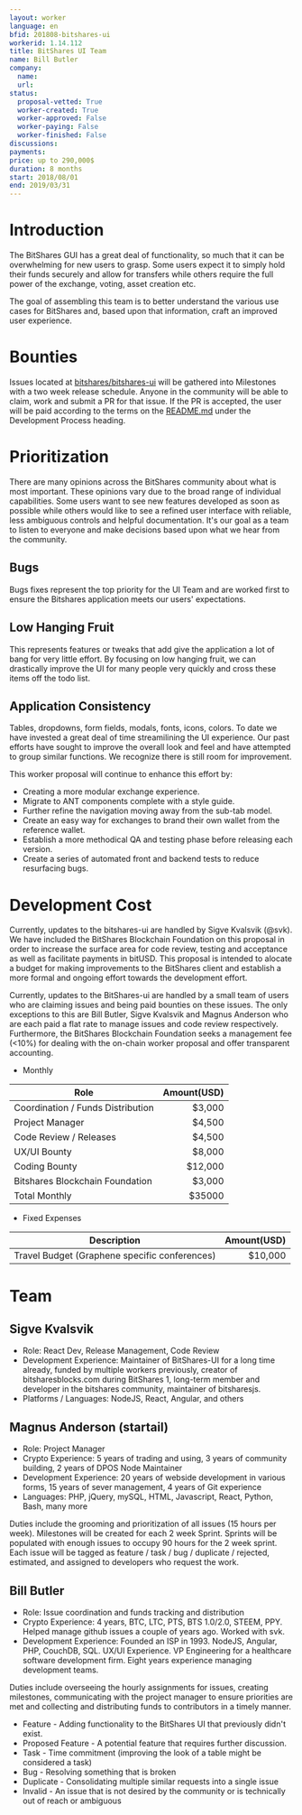 ```yaml
---
layout: worker
language: en
bfid: 201808-bitshares-ui
workerid: 1.14.112
title: BitShares UI Team
name: Bill Butler
company:
  name:
  url:
status:
  proposal-vetted: True
  worker-created: True
  worker-approved: False
  worker-paying: False
  worker-finished: False
discussions:
payments:
price: up to 290,000$
duration: 8 months
start: 2018/08/01
end: 2019/03/31
---
```


# Introduction

The BitShares GUI has a great deal of functionality, so much that it can
be overwhelming for new users to grasp. Some users expect it to simply
hold their funds securely and allow for transfers while others require
the full power of the exchange, voting, asset creation etc.

The goal of assembling this team is to better understand the various use
cases for BitShares and, based upon that information, craft an improved
user experience.

# Bounties

Issues located at
[bitshares/bitshares-ui](https://github.com/bitshares/bitshares-ui/issues)
will be gathered into Milestones with a two week release schedule.
Anyone in the community will be able to claim, work and submit a PR for
that issue. If the PR is accepted, the user will be paid according to
the terms on the
[README.md](https://github.com/bitshares/bitshares-ui/blob/develop/README.md)
under the Development Process heading.

# Prioritization

There are many opinions across the BitShares community about what is
most important. These opinions vary due to the broad range of individual
capabilities. Some users want to see new features developed as soon as
possible while others would like to see a refined user interface with
reliable, less ambiguous controls and helpful documentation. It's our
goal as a team to listen to everyone and make decisions based upon what
we hear from the community.

## Bugs

Bugs fixes represent the top priority for the UI Team and are worked first
to ensure the Bitshares application meets our users' expectations.

## Low Hanging Fruit

This represents features or tweaks that add give the application a lot
of bang for very little effort. By focusing on low hanging fruit, we can
drastically improve the UI for many people very quickly and cross these
items off the todo list.

## Application Consistency

Tables, dropdowns, form fields, modals, fonts, icons, colors. To date
we have invested a great deal of time streamilining the UI experience.
Our past efforts have sought to improve the overall look and feel and
have attempted to group similar functions. We recognize there is still
room for improvement.

This worker proposal will continue to enhance this effort by:

* Creating a more modular exchange experience.
* Migrate to ANT components complete with a style guide.
* Further refine the navigation moving away from the sub-tab model.
* Create an easy way for exchanges to brand their own wallet from the reference wallet.
* Establish a more methodical QA and testing phase before releasing each version.
* Create a series of automated front and backend tests to reduce resurfacing bugs.

# Development Cost

Currently, updates to the bitshares-ui are handled by Sigve Kvalsvik
(@svk). We have included the BitShares Blockchain Foundation on this
proposal in order to increase the surface area for code review, testing
and acceptance as well as facilitate payments in bitUSD. This proposal
is intended to alocate a budget for making improvements to the BitShares
client and establish a more formal and ongoing effort towards the
development effort.

Currently, updates to the BitShares-ui are handled by a small team of 
users who are claiming issues and being paid bounties on these issues. 
The only exceptions to this are Bill Butler, Sigve Kvalsvik and Magnus
Anderson who are each paid a flat rate to manage issues and code review
respectively. Furthermore, the BitShares Blockchain Foundation seeks a
management fee (<10%) for dealing with the on-chain worker proposal and
offer transparent accounting.

* Monthly

Role|Amount(USD)
--|--:
Coordination / Funds Distribution | $3,000
Project Manager | $4,500
Code Review / Releases | $4,500
UX/UI Bounty | $8,000
Coding Bounty | $12,000
Bitshares Blockchain Foundation | $3,000
Total Monthly | $35000

* Fixed Expenses

Description | Amount(USD)
--|--:
Travel Budget (Graphene specific conferences) | $10,000

# Team

## Sigve Kvalsvik

* Role: React Dev, Release Management, Code Review
* Development Experience: Maintainer of BitShares-UI for a long time
  already, funded by multiple workers previously, creator of
  bitsharesblocks.com during BitShares 1, long-term member and developer
  in the bitshares community, maintainer of bitsharesjs.
* Platforms / Languages: NodeJS, React, Angular, and others

 
## Magnus Anderson (startail)

* Role: Project Manager
* Crypto Experience: 5 years of trading and using, 3 years of community
  building, 2 years of DPOS Node Maintainer
* Development Experience: 20 years of webside development in various
  forms, 15 years of sever management, 4 years of Git experience
* Languages: PHP, jQuery, mySQL, HTML, Javascript, React, Python, Bash,
  many more

Duties include the grooming and prioritization of all issues (15 hours per week).
Milestones will be created for each 2 week Sprint. Sprints will be
populated with enough issues to occupy 90 hours for the 2 week sprint.
Each issue will be tagged as feature / task / bug / duplicate / rejected, estimated,
and assigned to developers who request the work.

## Bill Butler

* Role: Issue coordination and funds tracking and distribution
* Crypto Experience: 4 years, BTC, LTC, PTS, BTS 1.0/2.0, STEEM, PPY.
  Helped manage github issues a couple of years ago. Worked with svk.
* Development Experience: Founded an ISP in 1993. NodeJS, Angular, PHP,
  CouchDB, SQL. UX/UI Experience. VP Engineering for a healthcare
  software development firm. Eight years experience managing development
  teams.
  
Duties include overseeing the hourly assignments for issues, creating milestones,
communicating with the project manager to ensure priorities are met and collecting
and distributing funds to contributors in a timely manner.

* Feature - Adding functionality to the BitShares UI that previously didn't exist.
* Proposed Feature - A potential feature that requires further discussion.
* Task - Time commitment (improving the look of a table might be considered a task)
* Bug - Resolving something that is broken
* Duplicate - Consolidating multiple similar requests into a single issue
* Invalid - An issue that is not desired by the community or is
  technically out of reach or ambiguous
